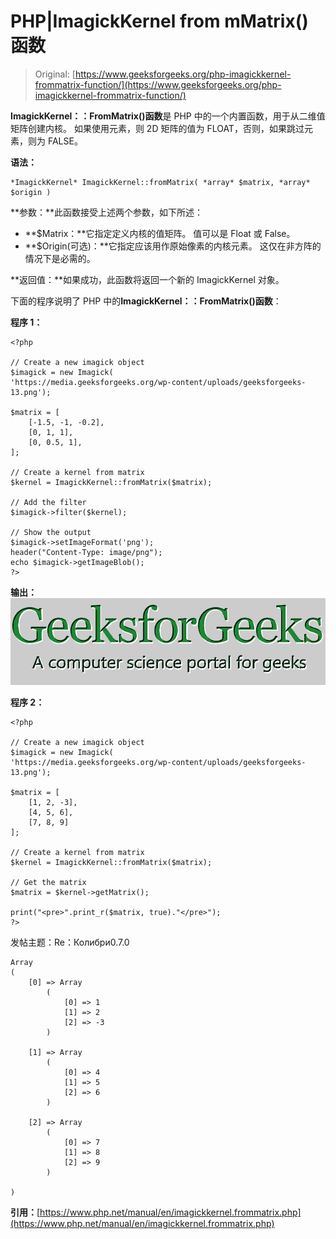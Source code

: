 # PHP|ImagickKernel from mMatrix()函数

> Original: [https://www.geeksforgeeks.org/php-imagickkernel-frommatrix-function/](https://www.geeksforgeeks.org/php-imagickkernel-frommatrix-function/)

**ImagickKernel：：FromMatrix()函数**是 PHP 中的一个内置函数，用于从二维值矩阵创建内核。 如果使用元素，则 2D 矩阵的值为 FLOAT，否则，如果跳过元素，则为 FALSE。

**语法：**

```
*ImagickKernel* ImagickKernel::fromMatrix( *array* $matrix, *array* $origin )
```

**参数：**此函数接受上述两个参数，如下所述：

*   **$Matrix：**它指定定义内核的值矩阵。 值可以是 Float 或 False。
*   **$Origin(可选)：**它指定应该用作原始像素的内核元素。 这仅在非方阵的情况下是必需的。

**返回值：**如果成功，此函数将返回一个新的 ImagickKernel 对象。

下面的程序说明了 PHP 中的**ImagickKernel：：FromMatrix()函数**：

**程序 1：**

```
<?php

// Create a new imagick object
$imagick = new Imagick(
'https://media.geeksforgeeks.org/wp-content/uploads/geeksforgeeks-13.png');

$matrix = [
    [-1.5, -1, -0.2],
    [0, 1, 1],
    [0, 0.5, 1],
];

// Create a kernel from matrix
$kernel = ImagickKernel::fromMatrix($matrix);

// Add the filter
$imagick->filter($kernel);

// Show the output
$imagick->setImageFormat('png');
header("Content-Type: image/png");
echo $imagick->getImageBlob();
?>
```

**输出：**
![](img/db28b56998b87f388e4404d6f54bf95b.png)

**程序 2：**

```
<?php

// Create a new imagick object
$imagick = new Imagick(
'https://media.geeksforgeeks.org/wp-content/uploads/geeksforgeeks-13.png');

$matrix = [
    [1, 2, -3],
    [4, 5, 6],
    [7, 8, 9]
];

// Create a kernel from matrix
$kernel = ImagickKernel::fromMatrix($matrix);

// Get the matrix
$matrix = $kernel->getMatrix();

print("<pre>".print_r($matrix, true)."</pre>");
?>
```

发帖主题：Re：Колибри0.7.0

```
Array
(
    [0] => Array
        (
            [0] => 1
            [1] => 2
            [2] => -3
        )

    [1] => Array
        (
            [0] => 4
            [1] => 5
            [2] => 6
        )

    [2] => Array
        (
            [0] => 7
            [1] => 8
            [2] => 9
        )

)
```

**引用：**[https://www.php.net/manual/en/imagickkernel.frommatrix.php](https://www.php.net/manual/en/imagickkernel.frommatrix.php)